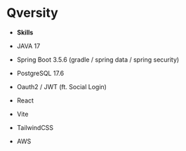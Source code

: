 # Qversity

* **Skills**
  
* JAVA 17 
* Spring Boot 3.5.6 (gradle / spring data / spring security)
* PostgreSQL 17.6
* Oauth2 / JWT (ft. Social Login)
* React
* Vite
* TailwindCSS
* AWS
